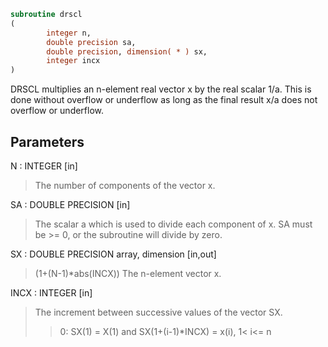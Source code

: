 ```fortran
subroutine drscl
(
        integer n,
        double precision sa,
        double precision, dimension( * ) sx,
        integer incx
)
```

DRSCL multiplies an n-element real vector x by the real scalar 1/a.
This is done without overflow or underflow as long as
the final result x/a does not overflow or underflow.

## Parameters
N : INTEGER [in]
> The number of components of the vector x.

SA : DOUBLE PRECISION [in]
> The scalar a which is used to divide each component of x.
> SA must be >= 0, or the subroutine will divide by zero.

SX : DOUBLE PRECISION array, dimension [in,out]
> (1+(N-1)*abs(INCX))
> The n-element vector x.

INCX : INTEGER [in]
> The increment between successive values of the vector SX.
> > 0:  SX(1) = X(1) and SX(1+(i-1)*INCX) = x(i),     1< i<= n
